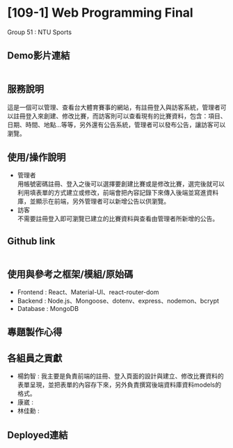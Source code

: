 # [109-1] Web Programming Final

Group 51 : NTU Sports

## Demo影片連結
```

```

## 服務說明

這是一個可以管理、查看台大體育賽事的網站，有註冊登入與訪客系統，管理者可以註冊登入來創建、修改比賽，而訪客則可以查看現有的比賽資料，包含：項目、日期、時間、地點...等等，另外還有公告系統，管理者可以發布公告，讓訪客可以瀏覽。

## 使用/操作說明

* 管理者   
用帳號密碼註冊、登入之後可以選擇要創建比賽或是修改比賽，選完後就可以利用填表單的方式建立或修改，前端會把內容記錄下來傳入後端並寫進資料庫，並顯示在前端，另外管理者可以新增公告以供瀏覽。
* 訪客    
不需要註冊登入即可瀏覽已建立的比賽資料與查看由管理者所新增的公告。

## Github link
```

```

## 使用與參考之框架/模組/原始碼

* Frontend : React、Material-UI、react-router-dom
* Backend : Node.js、Mongoose、dotenv、express、nodemon、bcrypt
* Database : MongoDB

## 專題製作心得

## 各組員之貢獻
* 楊鈞智 : 我主要是負責前端的註冊、登入頁面的設計與建立、修改比賽資料的表單呈現，並把表單的內容存下來，另外負責撰寫後端資料庫資料models的格式。  
* 康崴 :    
* 林佳勳 :     


## Deployed連結
```

```

